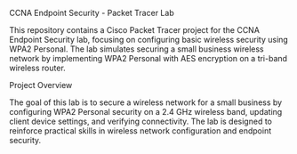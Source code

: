 CCNA Endpoint Security - Packet Tracer Lab

This repository contains a Cisco Packet Tracer project for the CCNA Endpoint Security lab, focusing on configuring basic wireless security using WPA2 Personal. The lab simulates securing a small business wireless network by implementing WPA2 Personal with AES encryption on a tri-band wireless router.

Project Overview

The goal of this lab is to secure a wireless network for a small business by configuring WPA2 Personal security on a 2.4 GHz wireless band, updating client device settings, and verifying connectivity. The lab is designed to reinforce practical skills in wireless network configuration and endpoint security.
